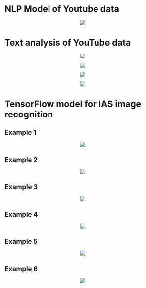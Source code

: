 # NLP Model of Youtube data

<p align="center"><img src="/images/NLP_Model_YT.jpg?raw=true"></p>

# Text analysis of YouTube data

<p align="center"><img src="/images/YT_Topic_Analysis_Taxa_1.jpg?raw=true"></p>

<p align="center"><img src="/images/YT_Topic_Analysis_Taxa_2.jpg?raw=true"></p>

<p align="center"><img src="/images/YT_Topic_Time_Series_Taxa_1.jpg?raw=true"></p>

<p align="center"><img src="/images/YT_Topic_Time_Series_Taxa_2.jpg?raw=true"></p>

# TensorFlow model for IAS image recognition

## Example 1

<p align="center"><img src="/images/TF-DL_IAS_Identification_1.jpg?raw=true"></p>

## Example 2

<p align="center"><img src="/images/TF-DL_IAS_Identification_2.jpg?raw=true"></p>

## Example 3

<p align="center"><img src="/images/TF-DL_IAS_Identification_3.jpg?raw=true"></p>

## Example 4

<p align="center"><img src="/images/TF-DL_IAS_Identification_4.jpg?raw=true"></p>

## Example 5

<p align="center"><img src="/images/TF-DL_IAS_Identification_5.jpg?raw=true"></p>

## Example 6

<p align="center"><img src="/images/TF-DL_IAS_Identification_6.jpg?raw=true"></p>
